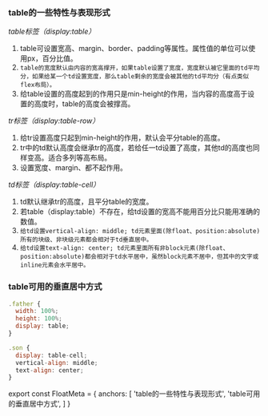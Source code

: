 ### table的一些特性与表现形式

_table标签（display:table）_

1. table可设置宽高、margin、border、padding等属性。属性值的单位可以使用px，百分比值。
1. `table的宽度默认由内容的宽高撑开，如果table设置了宽度，宽度默认被它里面的td平均分，如果给某一个td设置宽度，那么table剩余的宽度会被其他的td平均分（有点类似flex布局）。`
1. 给table设置的高度起到的作用只是min-height的作用，当内容的高度高于设置的高度时，table的高度会被撑高。

_tr标签（display:table-row）_

1. 给tr设置高度只起到min-height的作用，默认会平分table的高度。
1. tr中的td默认高度会继承tr的高度，若给任一td设置了高度，其他td的高度也同样变高。适合多列等高布局。
1. 设置宽度、margin、都不起作用。

_td标签（display:table-cell）_

1. td默认继承tr的高度，且平分table的宽度。
1. 若table（display:table）不存在，给td设置的宽高不能用百分比只能用准确的数值。
1. `给td设置vertical-align: middle; td元素里面(除float、position:absolute)所有的块级、非块级元素都会相对于td垂直居中。`
1. `给td设置text-align: center; td元素里面所有非block元素(除float、position:absolute)都会相对于td水平居中，虽然block元素不居中，但其中的文字或inline元素会水平居中。`

### table可用的垂直居中方式

``` js
.father {
  width: 100%;
  height: 100%;
  display: table;
}

.son {
  display: table-cell;
  vertical-align: middle;
  text-align: center;
}
```

export const FloatMeta = {
  anchors: [
    'table的一些特性与表现形式',
    'table可用的垂直居中方式',
  ]
}







